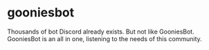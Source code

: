 # gooniesbot
Thousands of bot Discord already exists. But not like GooniesBot. GooniesBot is an all in one, listening to the needs of this community.
